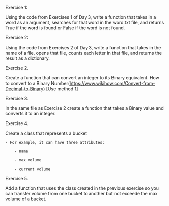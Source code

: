 Exercise 1: 

Using the code from Exercises 1 of Day 3, write a function that takes in a word as an argument, searches for that word in the word.txt file, and returns True if the word is found or False if the word is not found.

Exercise 2: 

Using the code from Exercises 2 of Day 3, write a function that takes in the name of a file, opens that file, counts each letter in that file, and returns the result as a dictionary.

Exercise 2. 

Create a function that can convert an integer to its Binary equivalent. How to convert to a Binary Number(https://www.wikihow.com/Convert-from-Decimal-to-Binary) [Use method 1]

Exercise 3. 

In the same file as Exercise 2 create a function that takes a Binary value and converts it to an integer.

Exercise 4. 

Create a class that represents a bucket

	- For example, it can have three attributes:
	
		- name
	
		- max volume
	
		- current volume





Exercise 5. 

Add a function that uses the class created in the previous exercise so you can transfer volume from one bucket to another but not exceede the  max volume of a bucket.
